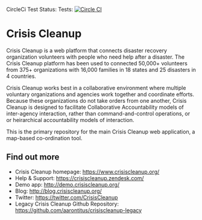 CircleCi Test Status: Tests: [![Circle CI](https://circleci.com/gh/aarontitus/crisiscleanup.svg?style=svg)](https://circleci.com/gh/aarontitus/crisiscleanup)

Crisis Cleanup
==============

Crisis Cleanup is a web platform that connects disaster recovery organization volunteers with people who need help after a disaster. The Crisis Cleanup platform has been used to connected 50,000+ volunteers from 375+ organizations with 16,000 families in 18 states and 25 disasters in 4 countries.

Crisis Cleanup works best in a collaborative environment where multiple voluntary organizations and agencies work together and coordinate efforts. Because these organizations do not take orders from one another, Crisis Cleanup is designed to facilitate Collaborative Accountability models of inter-agency interaction, rather than command-and-control operations, or or heirarchical accountability models of interaction. 

This is the primary repository for the main Crisis Cleanup web application, a map-based co-ordination tool.

Find out more
-------------

 - Crisis Cleanup homepage: https://www.crisiscleanup.org/
 - Help & Support: https://crisiscleanup.zendesk.com/
 - Demo app: http://demo.crisiscleanup.org/
 - Blog: http://blog.crisiscleanup.org/
 - Twitter: https://twitter.com/CrisisCleanup
 - Legacy Crisis Cleanup Github Repository: https://github.com/aarontitus/crisiscleanup-legacy
